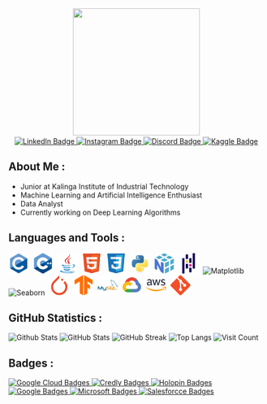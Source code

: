 <div id="header" align="center">
  <img src="https://media.giphy.com/media/5eLDrEaRGHegx2FeF2/giphy.gif" width="250" height="250"/>
</div>
<div id="badges" align="center">
  <a href="https://www.linkedin.com/in/praneesh-sharma/">
    <img src="https://img.shields.io/badge/LinkedIn-blue?style=for-the-badge&logo=linkedin&logoColor=white" alt="LinkedIn Badge"/>
  </a>
  <a href="https://www.instagram.com/cool_prawns/">
    <img src="https://img.shields.io/badge/Instagram-purple?style=for-the-badge&logo=Instagram&logoColor=white" alt="Instagram Badge"/>
  </a>
  <a href="https://discordapp.com/users/1742/">
    <img src="https://img.shields.io/badge/Discord-teal?style=for-the-badge&logo=Discord&logoColor=white" alt="Discord Badge"/>
  </a>
  <a href="https://www.kaggle.com/praneeshsharma">
    <img src="https://img.shields.io/badge/Kaggle-blue?style=for-the-badge&logo=Kaggle&logoColor=white" alt="Kaggle Badge"/>
  </a>
</div>

## About Me :
 - Junior at Kalinga Institute of Industrial Technology
 - Machine Learning and Artificial Intelligence Enthusiast
 - Data Analyst
 - Currently working on Deep Learning Algorithms

## Languages and Tools :
<div>
  <img src="https://github.com/devicons/devicon/blob/master/icons/c/c-original.svg" title="C" alt="C" width="40" height="40"/>&nbsp;
  <img src="https://github.com/devicons/devicon/blob/master/icons/cplusplus/cplusplus-original.svg" title="C++" alt="C++" width="40" height="40"/>&nbsp;
  <img src="https://github.com/devicons/devicon/blob/master/icons/java/java-original.svg" title="Java" alt="Java" width="40" height="40"/>&nbsp;
  <img src="https://github.com/devicons/devicon/blob/master/icons/html5/html5-original.svg" title="HTML5" alt="HTML5" width="40" height="40"/>&nbsp;
  <img src="https://github.com/devicons/devicon/blob/master/icons/css3/css3-original.svg" title="CSS3" alt="CSS3" width="40" height="40"/>&nbsp;
  <img src="https://github.com/devicons/devicon/blob/master/icons/python/python-original.svg" title="Pyton" alt="Python" width="40" height="40"/>&nbsp;
  <img src="https://github.com/devicons/devicon/blob/master/icons/numpy/numpy-original.svg" title="Numpy" alt="Numpy" width="40" height="40"/>&nbsp;
  <img src="https://github.com/devicons/devicon/blob/master/icons/pandas/pandas-original.svg" title="Pandas" alt="Pandas" width="40" height="40"/>&nbsp;
  <img src="https://upload.wikimedia.org/wikipedia/commons/8/84/Matplotlib_icon.svg" title="Matlpotlib" alt="Matplotlib" width="40" height="40"/>&nbsp;
  <img src="https://github.com/mwaskom/seaborn/blob/master/doc/_static/logo-mark-darkbg.png" title="Seaborn" alt="Seaborn" width="40" height="40"/>&nbsp;
  <img src="https://github.com/devicons/devicon/blob/master/icons/pytorch/pytorch-original.svg" title="Pytorch" alt="Pytorch" width="40" height="40"/>&nbsp;
  <img src="https://github.com/devicons/devicon/blob/master/icons/tensorflow/tensorflow-original.svg" title="TensorFlow" alt="TensorFlow" width="40" height="40"/>&nbsp;
  <img src="https://github.com/devicons/devicon/blob/master/icons/mysql/mysql-original-wordmark.svg" title="MySQL" alt="MySQL" width="40" height="40"/>&nbsp;
  <img src="https://github.com/devicons/devicon/blob/master/icons/googlecloud/googlecloud-original.svg" title="GoogleCloud" alt="GoogleCloud" width="40" height="40"/>&nbsp;
  <img src="https://github.com/devicons/devicon/blob/master/icons/amazonwebservices/amazonwebservices-original-wordmark.svg" title="AWS" alt="AWS" width="40" height="40"/>&nbsp;
  <img src="https://github.com/devicons/devicon/blob/master/icons/git/git-original.svg" title="Git" alt="Git" width="40" height="40"/>&nbsp;
</div>


## GitHub Statistics :

![Github Stats](https://github-profile-summary-cards.vercel.app/api/cards/profile-details?username=Praneesh-Sharma&theme=tokyonight)
![GitHub Stats](https://github-readme-stats.vercel.app/api?username=Praneesh-Sharma&theme=tokyonight&hide_border=true&show_icons=true)
![GitHub Streak](http://github-readme-streak-stats.herokuapp.com?user=Praneesh-Sharma&theme=tokyonight&hide_border=true)
![Top Langs](https://github-readme-stats.vercel.app/api/top-langs/?username=Praneesh-Sharma&layout=compact&theme=tokyonight&hide_border=true)
![Visit Count](https://visitcount.itsvg.in/api?id=Praneesh-Shara&label=Profile%20Views&color=6&icon=5&pretty=false)

## Badges :

<div id="badges2" align="left">
  <a href="https://www.cloudskillsboost.google/public_profiles/aa6940ed-6878-4682-91f1-5a03f38fea25">
    <img src="https://img.shields.io/badge/Cloud-white?style=for-the-badge&logo=google&logoColor=green" alt="Google Cloud Badges"/>
  </a>
  <a href="https://credly.com/users/praneesh-sharma">
    <img src="https://img.shields.io/badge/Credly-red?style=for-the-badge&logo=credly&logoColor=white" alt="Credly Badges"/>
  </a>
  <a href="https://holopin.io/@praneesh_sharma">
    <img src="https://img.shields.io/badge/Holopin-green?style=for-the-badge" alt="Holopin Badges"/>
  </a>
  <a href="https://g.dev/praneesh-sharma?utm_source=developers.google.com&utm_medium=referral">
    <img src="https://img.shields.io/badge/Developers-lightgreen?style=for-the-badge&logo=google&logoColor=white" alt="Google Badges"/>
  </a>
  <a href="https://learn.microsoft.com/en-us/users/praneeshsharma-3807/achievements">
    <img src="https://img.shields.io/badge/Learn-blue?style=for-the-badge&logo=microsoft&logoColor=white" alt="Microsoft Badges"/>
  </a>
  <a href="https://www.salesforce.com/trailblazer/ruthl3ssmaniac">
    <img src="https://img.shields.io/badge/SalesForce-lightblue?style=for-the-badge&logo=Salesforce&logoColor=white" alt="Salesforcce Badges"/>
  </a>
</div>

<!--## Competitive Programming :
<div id="badges3" align="left">
   <a href="https://www.hackerrank.com/ruthl3ss_maniac">
    <img src="https://img.shields.io/badge/HackerRank-dakrgreen?style=for-the-badge&logo=hackerrank&logoColor=black" alt="HackerRank Profile"/>
  </a>
  <a href="https://leetcode.com/Praneesh_Sharma/">
    <img src="https://img.shields.io/badge/LeetCode-orange?style=for-the-badge&logo=leetcode&logoColor=black" alt="LeetCode Profile"/>
  </a>
  <a href="https://www.codechef.com/users/praneeshsharma">
    <img src="https://img.shields.io/badge/CodeChef-brown?style=for-the-badge&logo=codechef&logoColor=white" alt="CodeChef Profile"/>
  </a>
</div>
 -->
